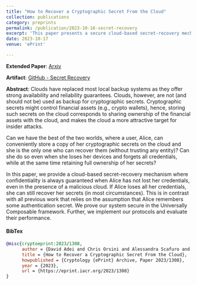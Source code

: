 ```yaml
---
title: "How to Recover a Cryptographic Secret From the Cloud"
collection: publications
category: preprints
permalink: /publication/2023-10-16-secret-recovery
excerpt: 'This paper presents a secure cloud-based secret-recovery mechanism that allows users to store cryptographic secrets and recover them independently, even after losing their credentials, while ensuring confidentiality against malicious clouds.'
date: 2023-10-17
venue: 'ePrint'

---
```


**Extended Paper**: [Arxiv](https://eprint.iacr.org/2023/1308) 

**Artifact**: [GitHub - Secret Recovery](https://github.com/wspr-ncsu/Secret-Recovery)


**Abstract**: Clouds have replaced most local backup systems as they offer strong availability and reliability guarantees. Clouds, however, are not (and should not be) used as backup for cryptographic secrets. Cryptographic secrets might control financial assets (e.g., crypto wallets), hence, storing such secrets on the cloud corresponds to sharing ownership of the financial assets with the cloud, and makes the cloud a more attractive target for insider attacks.

Can we have the best of the two worlds, where a user, Alice,  can conveniently store a copy of her cryptographic secrets on the cloud and she is the only one who can recover them  (without trusting any entity)? Can she do so even when she loses her devices and forgets all credentials, while at the same time retaining full ownership of her secrets?

In this paper, we provide a cloud-based secret-recovery mechanism where confidentiality is always guaranteed when Alice has not lost her credentials, even in the presence of a malicious cloud. If  Alice loses all her credentials,  she can still recover her secrets (in most circumstances). This is in contrast with all previous work that relies on the assumption that Alice remembers some authentication secret.
We prove our system secure in the Universally Composable framework. Further, we implement our protocols and evaluate their performance.


#### BibTex

```Bibtex
@misc{cryptoeprint:2023/1308,
      author = {David Adei and Chris Orsini and Alessandra Scafuro and Tanner Verber},
      title = {How to Recover a Cryptographic Secret From the Cloud},
      howpublished = {Cryptology {ePrint} Archive, Paper 2023/1308},
      year = {2023},
      url = {https://eprint.iacr.org/2023/1308}
}
```